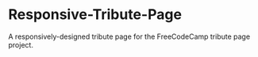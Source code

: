 # Responsive-Tribute-Page
A responsively-designed tribute page for the FreeCodeCamp tribute page project.
